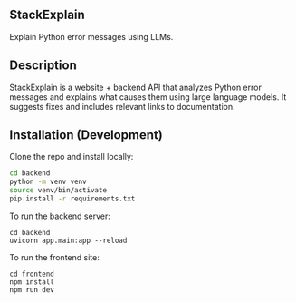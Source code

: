 ## StackExplain

Explain Python error messages using LLMs.

## Description 
StackExplain is a website + backend API that analyzes Python error messages and explains what causes them using large language models. It suggests fixes and includes relevant links to documentation.

## Installation (Development)

Clone the repo and install locally:

```bash
cd backend
python -m venv venv
source venv/bin/activate
pip install -r requirements.txt
```

To run the backend server:
```
cd backend
uvicorn app.main:app --reload
```

To run the frontend site:
```
cd frontend
npm install
npm run dev
```